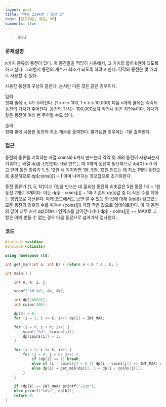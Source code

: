 ```yaml
---
layout: post
title: "백준 2294번 : 동전 2"
tags: [알고리즘, 백준, DP]
comments: true
---
```


> BOJ  

### 문제설명  
n가지 종류의 동전이 있다. 이 동전들을 적당히 사용해서, 그 가치의 합이 k원이 되도록 하고 싶다. 그러면서 동전의 개수가 최소가 되도록 하려고 한다. 각각의 동전은 몇 개라도 사용할 수 있다.  

사용한 동전의 구성이 같은데, 순서만 다른 것은 같은 경우이다.  

입력  
첫째 줄에 n, k가 주어진다. (1 ≤ n ≤ 100, 1 ≤ k ≤ 10,000) 다음 n개의 줄에는 각각의 동전의 가치가 주어진다. 동전의 가치는 100,000보다 작거나 같은 자연수이다. 가치가 같은 동전이 여러 번 주어질 수도 있다.  

출력  
첫째 줄에 사용한 동전의 최소 개수를 출력한다. 불가능한 경우에는 -1을 출력한다.  

### 접근  
동전의 종류를 기록하는 배열 coins와 k까지 만드는데 각각 몇 개의 동전이 사용되는지 기록하는 배열 dp를 선언한다. 0을 만드는 데 0개의 동전이 필요하므로 dp[0] = 0 이고 만약 동전 종류가 1, 5, 12원 세 가지라면 1원, 5원, 12원 만드는 데 최소 1개의 동전으로 충분하므로 dp[coins[i]] = 1 이며 나머지는 최댓값으로 초기화한다.  

동전 종류가 [1, 5, 12]이고 7원을 만드는 데 필요한 동전의 최솟값은 5원 동전 1개 + 1원 동전 2개로 3개이다. 이는 dp[i - coins[j]] + 1과 기존의 dp[i]값 중 더 작은 수를 취하는 방법으로 계산된다. 아래 코드에서도 보면 알 수 있듯 한 값에 대해 (dp[i]) 갖고있는 모든 동전의 경우의 수를 따져서 (coins[j]) 가장 작은 값으로 업데이트한다. 이 때 동전의 값이 너무 커서 dp[0]보다 인덱스를 넘어간다거나 dp[i - coins[j]] == MAX로 그 합은 아예 만들 수 없는 경우 다음 동전으로 넘어가서 검사한다.  

### 코드  
~~~c++
#include <cstdio>
#include <climits>

using namespace std;

int get_min(int a, int b) { return a < b ? a : b; }

int main() {

    int n, k, i, j;

    scanf("%d %d", &n, &k);

    int dp[100001];
    int coins[100];

    dp[0] = 0;
    for (i = 1; i <= k; i++) dp[i] = INT_MAX;

    for (i = 0; i < n; i++) {
        scanf("%d", &coins[i]);
        dp[coins[i]] = 1;
    }

    for (i = 1; i <= k; i++) {
        for (j = 0; j < n; j++) {
            if (dp[i] == 1) break;
            else if (i - coins[j] < 0 || dp[i - coins[j]] == INT_MAX) continue;
            else dp[i] = get_min(dp[i], 1 + dp[i - coins[j]]);
        }
    }

    if (dp[k] == INT_MAX) printf("-1\n");
    else printf("%d\n", dp[k]);
    return 0;
}
~~~